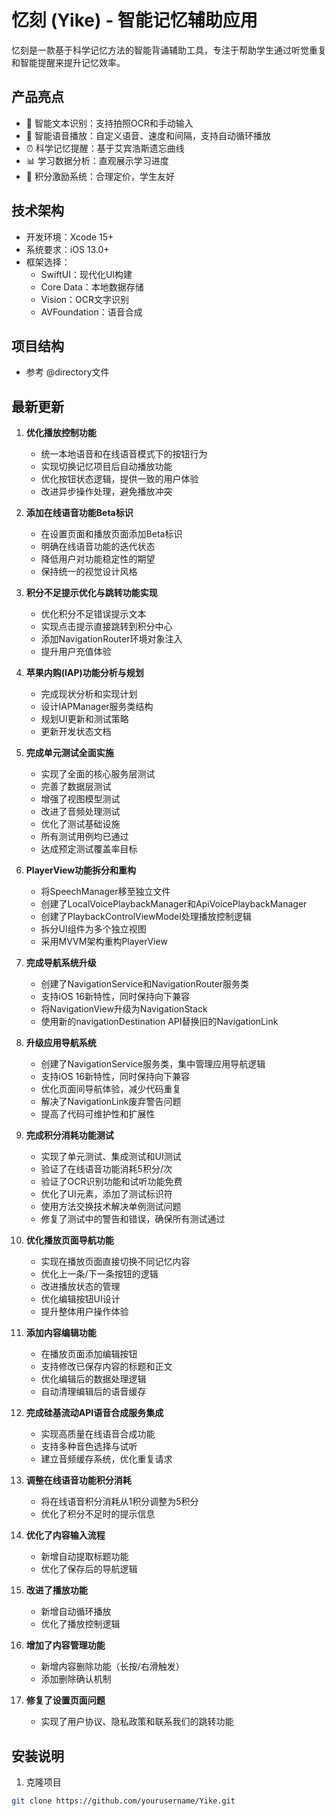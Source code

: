 # 忆刻 (Yike) - 智能记忆辅助应用

忆刻是一款基于科学记忆方法的智能背诵辅助工具，专注于帮助学生通过听觉重复和智能提醒来提升记忆效率。

## 产品亮点

- 📝 智能文本识别：支持拍照OCR和手动输入
- 🎤 智能语音播放：自定义语音、速度和间隔，支持自动循环播放
- ⏰ 科学记忆提醒：基于艾宾浩斯遗忘曲线
- 📊 学习数据分析：直观展示学习进度
- 🌟 积分激励系统：合理定价，学生友好

## 技术架构

- 开发环境：Xcode 15+
- 系统要求：iOS 13.0+
- 框架选择：
  - SwiftUI：现代化UI构建
  - Core Data：本地数据存储
  - Vision：OCR文字识别
  - AVFoundation：语音合成

## 项目结构

- 参考 @directory文件

## 最新更新

1. **优化播放控制功能**
   - 统一本地语音和在线语音模式下的按钮行为
   - 实现切换记忆项目后自动播放功能
   - 优化按钮状态逻辑，提供一致的用户体验
   - 改进异步操作处理，避免播放冲突

2. **添加在线语音功能Beta标识**
   - 在设置页面和播放页面添加Beta标识
   - 明确在线语音功能的迭代状态
   - 降低用户对功能稳定性的期望
   - 保持统一的视觉设计风格

3. **积分不足提示优化与跳转功能实现**
   - 优化积分不足错误提示文本
   - 实现点击提示直接跳转到积分中心
   - 添加NavigationRouter环境对象注入
   - 提升用户充值体验

4. **苹果内购(IAP)功能分析与规划**
   - 完成现状分析和实现计划
   - 设计IAPManager服务类结构
   - 规划UI更新和测试策略
   - 更新开发状态文档

5. **完成单元测试全面实施**
   - 实现了全面的核心服务层测试
   - 完善了数据层测试
   - 增强了视图模型测试
   - 改进了音频处理测试
   - 优化了测试基础设施
   - 所有测试用例均已通过
   - 达成预定测试覆盖率目标

6. **PlayerView功能拆分和重构**
   - 将SpeechManager移至独立文件
   - 创建了LocalVoicePlaybackManager和ApiVoicePlaybackManager
   - 创建了PlaybackControlViewModel处理播放控制逻辑
   - 拆分UI组件为多个独立视图
   - 采用MVVM架构重构PlayerView

7. **完成导航系统升级**
   - 创建了NavigationService和NavigationRouter服务类
   - 支持iOS 16新特性，同时保持向下兼容
   - 将NavigationView升级为NavigationStack
   - 使用新的navigationDestination API替换旧的NavigationLink

8. **升级应用导航系统**
   - 创建了NavigationService服务类，集中管理应用导航逻辑
   - 支持iOS 16新特性，同时保持向下兼容
   - 优化页面间导航体验，减少代码重复
   - 解决了NavigationLink废弃警告问题
   - 提高了代码可维护性和扩展性

9. **完成积分消耗功能测试**
   - 实现了单元测试、集成测试和UI测试
   - 验证了在线语音功能消耗5积分/次
   - 验证了OCR识别功能和试听功能免费
   - 优化了UI元素，添加了测试标识符
   - 使用方法交换技术解决单例测试问题
   - 修复了测试中的警告和错误，确保所有测试通过

10. **优化播放页面导航功能**
    - 实现在播放页面直接切换不同记忆内容
    - 优化上一条/下一条按钮的逻辑
    - 改进播放状态的管理
    - 优化编辑按钮UI设计
    - 提升整体用户操作体验

11. **添加内容编辑功能**
    - 在播放页面添加编辑按钮
    - 支持修改已保存内容的标题和正文
    - 优化编辑后的数据处理逻辑
    - 自动清理编辑后的语音缓存

12. **完成硅基流动API语音合成服务集成**
    - 实现高质量在线语音合成功能
    - 支持多种音色选择与试听
    - 建立音频缓存系统，优化重复请求

13. **调整在线语音功能积分消耗**
    - 将在线语音积分消耗从1积分调整为5积分
    - 优化了积分不足时的提示信息

14. **优化了内容输入流程**
    - 新增自动提取标题功能
    - 优化了保存后的导航逻辑

15. **改进了播放功能**
    - 新增自动循环播放
    - 优化了播放控制逻辑

16. **增加了内容管理功能**
    - 新增内容删除功能（长按/右滑触发）
    - 添加删除确认机制

17. **修复了设置页面问题**
    - 实现了用户协议、隐私政策和联系我们的跳转功能

## 安装说明

1. 克隆项目
```bash
git clone https://github.com/yourusername/Yike.git
```